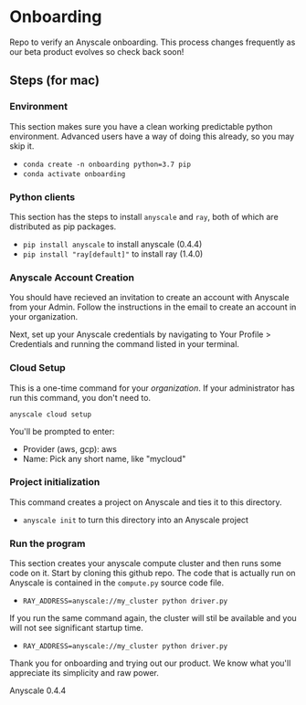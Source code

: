 # Onboarding

Repo to verify an Anyscale onboarding.  This process changes frequently as our beta product evolves
so check back soon!

## Steps (for mac)

### Environment

This section makes sure you have a clean working predictable python environment.  Advanced
users have a way of doing this already, so you may skip it.

* `conda create -n onboarding python=3.7 pip`
* `conda activate onboarding`

### Python clients

This section has the steps to install `anyscale` and `ray`, both of which are distributed as pip packages.

* `pip install anyscale` to install anyscale (0.4.4)
* `pip install "ray[default]"` to install ray (1.4.0)

### Anyscale Account Creation
You should have recieved an invitation to create an account with Anyscale from your Admin. Follow the instructions in the email to create an account in your organization.

Next, set up your Anyscale credentials by navigating to Your Profile > Credentials and running the command listed in your terminal.

### Cloud Setup

This is a one-time command for your *organization*.  If your administrator has run this command, you don't need to.

`anyscale cloud setup`

You'll be prompted to enter:

  * Provider (aws, gcp): aws
  * Name: Pick any short name, like "mycloud"

### Project initialization

This command creates a project on Anyscale and ties it to this directory.

* `anyscale init` to turn this directory into an Anyscale project

### Run the program

This section creates your anyscale compute cluster and then runs some code on it. Start by cloning this github repo.
The code that is actually run on Anyscale is contained in the `compute.py` source code file.

* `RAY_ADDRESS=anyscale://my_cluster python driver.py` 

If you run the same command again, the cluster will stil be available and you will not
see significant startup time.
 
* `RAY_ADDRESS=anyscale://my_cluster python driver.py` 

Thank you for onboarding and trying out our product.  We know what you'll appreciate its simplicity
and raw power.


Anyscale 0.4.4
